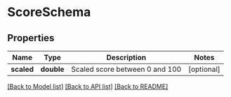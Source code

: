 # ScoreSchema

## Properties
Name | Type | Description | Notes
------------ | ------------- | ------------- | -------------
**scaled** | **double** | Scaled score between 0 and 100 | [optional] 

[[Back to Model list]](../README.md#documentation-for-models) [[Back to API list]](../README.md#documentation-for-api-endpoints) [[Back to README]](../README.md)


